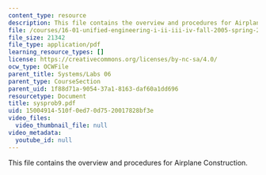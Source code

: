 ```yaml
---
content_type: resource
description: This file contains the overview and procedures for Airplane Construction.
file: /courses/16-01-unified-engineering-i-ii-iii-iv-fall-2005-spring-2006/15004914510f0ed70d7520017828bf3e_sysprob9.pdf
file_size: 21342
file_type: application/pdf
learning_resource_types: []
license: https://creativecommons.org/licenses/by-nc-sa/4.0/
ocw_type: OCWFile
parent_title: Systems/Labs 06
parent_type: CourseSection
parent_uid: 1f88d71a-9054-37a1-8163-daf60a1dd696
resourcetype: Document
title: sysprob9.pdf
uid: 15004914-510f-0ed7-0d75-20017828bf3e
video_files:
  video_thumbnail_file: null
video_metadata:
  youtube_id: null
---
```

This file contains the overview and procedures for Airplane Construction.